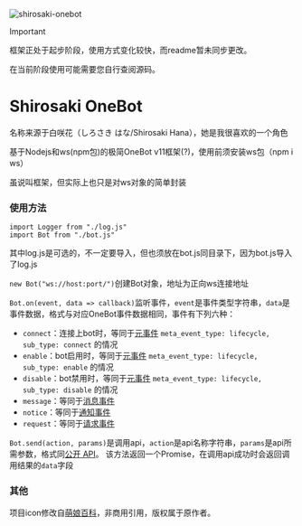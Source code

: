 ![shirosaki-onebot](https://socialify.git.ci/Ceale/shirosaki-onebot/image?description=1&descriptionEditable=%E6%9E%81%E7%AE%80OneBot%20v11%E6%A1%86%E6%9E%B6&font=KoHo&forks=1&issues=1&language=1&logo=https%3A%2F%2Fraw.githubusercontent.com%2FCeale%2Fshirosaki-onebot%2Frefs%2Fheads%2Fmain%2Ficon.png&name=1&owner=1&pattern=Diagonal%20Stripes&pulls=1&stargazers=1&theme=Light&)

>[!IMPORTANT] 
>框架正处于起步阶段，使用方式变化较快，而readme暂未同步更改。
>
>在当前阶段使用可能需要您自行查阅源码。

# Shirosaki OneBot
名称来源于白咲花（しろさき はな/Shirosaki Hana），她是我很喜欢的一个角色

基于Nodejs和ws(npm包)的极简OneBot v11框架(?)，使用前须安装ws包（npm i ws）

虽说叫框架，但实际上也只是对ws对象的简单封装

### 使用方法
```
import Logger from "./log.js"
import Bot from "./bot.js"
```
其中log.js是可选的，不一定要导入，但也须放在bot.js同目录下，因为bot.js导入了log.js

`new Bot("ws://host:port/")`创建Bot对象，地址为正向ws连接地址

`Bot.on(event, data => callback)`监听事件，`event`是事件类型字符串，`data`是事件数据，格式与对应OneBot事件数据相同，事件有下列六种：

- `connect`：连接上bot时，等同于[元事件](https://github.com/botuniverse/onebot-11/blob/master/event/meta.md) `meta_event_type: lifecycle, sub_type: connect` 的情况
- `enable`：bot启用时，等同于[元事件](https://github.com/botuniverse/onebot-11/blob/master/event/meta.md) `meta_event_type: lifecycle, sub_type: enable` 的情况
- `disable`：bot禁用时，等同于[元事件](https://github.com/botuniverse/onebot-11/blob/master/event/meta.md) `meta_event_type: lifecycle, sub_type: disable` 的情况
- `message`：等同于[消息事件](https://github.com/botuniverse/onebot-11/blob/master/event/message.md)
- `notice`：等同于[通知事件](https://github.com/botuniverse/onebot-11/blob/master/event/notice.md)
- `request`：等同于[请求事件](https://github.com/botuniverse/onebot-11/blob/master/event/request.md)

`Bot.send(action, params)`是调用api，`action`是api名称字符串，`params`是api所需参数，格式同[公开 API](https://github.com/botuniverse/onebot-11/blob/master/api/public.md)。
该方法返回一个Promise，在调用api成功时会返回调用结果的`data`字段

### 其他
项目icon修改自[萌娘百科](https://mzh.moegirl.org.cn/File:Nav-wataten3.png)，非商用引用，版权属于原作者。

